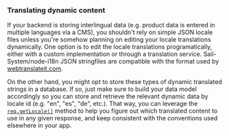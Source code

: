### Translating dynamic content

If your backend is storing interlingual data (e.g. product data is entered in multiple languages via a CMS), you shouldn't rely on simple JSON locale files unless you're somehow planning on editing your locale translations dynamically.  One option is to edit the locale translations programatically, either with a custom implementation or through a translation service.  Sail-System/node-i18n JSON stringfiles are compatible with the format used by [webtranslateit.com](https://webtranslateit.com/en).

On the other hand, you might opt to store these types of dynamic translated strings in a database.  If so, just make sure to build your data model accordingly so you can store and retrieve the relevant dynamic data by locale id (e.g. "en", "es", "de", etc.).  That way, you can leverage the [`req.getLocale()`](https://github.com/jeresig/i18n-node-2/tree/9c77e01a772bfa0b86fab8716619860098d90d6f#getlocale) method to help you figure out which translated content to use in any given response, and keep consistent with the conventions used elsewhere in your app.
<docmeta name="displayName" value="Translating dynamic content">

